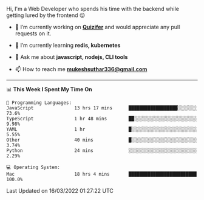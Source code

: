 Hi, I'm a Web Developer who spends his time with the backend while getting lured by the frontend 😜

- 🔭 I’m currently working on **[Quizifer](https://github.com/SutharMukesh/Quizifer/)** and would appreciate any pull requests on it.

- 🌱 I’m currently learning **redis, kubernetes**

- 💬 Ask me about **javascript, nodejs, CLI tools**

- 📫 How to reach me **mukeshsuthar336@gmail.com**

---
<!--START_SECTION:waka-->
📊 **This Week I Spent My Time On** 

```text
💬 Programming Languages: 
JavaScript               13 hrs 17 mins      ██████████████████░░░░░░░   73.6% 
TypeScript               1 hr 48 mins        ██░░░░░░░░░░░░░░░░░░░░░░░   9.98% 
YAML                     1 hr                █░░░░░░░░░░░░░░░░░░░░░░░░   5.55% 
Other                    40 mins             █░░░░░░░░░░░░░░░░░░░░░░░░   3.74% 
Python                   24 mins             ░░░░░░░░░░░░░░░░░░░░░░░░░   2.29%

💻 Operating System: 
Mac                      18 hrs 4 mins       █████████████████████████   100.0%

```


 Last Updated on 16/03/2022 01:27:22 UTC
<!--END_SECTION:waka-->

